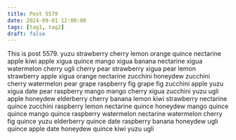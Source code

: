 ```yaml
---
title: Post 5579
date: 2024-09-01 12:00:00
tags: [tag1, tag2]
draft: false
---
```

This is post 5579.
yuzu
strawberry
cherry
lemon
orange
quince
nectarine
apple
kiwi
apple
xigua
quince
mango
xigua
banana
nectarine
xigua
watermelon
cherry
ugli
cherry
pear
strawberry
xigua
pear
lemon
strawberry
apple
xigua
orange
nectarine
zucchini
honeydew
zucchini
cherry
watermelon
pear
grape
raspberry
fig
grape
fig
zucchini
apple
yuzu
xigua
date
pear
raspberry
mango
mango
cherry
xigua
zucchini
yuzu
ugli
apple
honeydew
elderberry
cherry
banana
lemon
kiwi
strawberry
nectarine
quince
zucchini
raspberry
lemon
nectarine
quince
honeydew
mango
quince
quince
mango
quince
raspberry
watermelon
nectarine
watermelon
cherry
fig
quince
yuzu
elderberry
quince
date
raspberry
banana
honeydew
ugli
quince
apple
date
honeydew
quince
kiwi
yuzu
ugli
